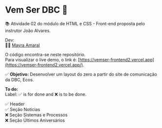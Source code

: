 # Vem Ser DBC 🚀
📚 Atividade 02 do módulo de HTML e CSS - Front-end proposta pelo instrutor João Alvares.  
  
Dev:  
👩‍💻 [Mayra Amaral](https://github.com/mayraamaral)    
  
O código encontra-se neste repositório.  
Para visualizar o live demo, o link é: [https://vemser-frontend2.vercel.app](https://vemser-frontend2.vercel.app/).  
  
✅ **Objetivo:** Desenvolver um layout do zero a partir do site de comunicação da DBC, Ecos.
  
**To do:**  
Label: ✅ is for done and ❌ is to be done.  
  
✅ Header  
✅ Seção Notícias  
❌ Seção Sistemas e Processos  
❌ Seção Últimos Aniversários  